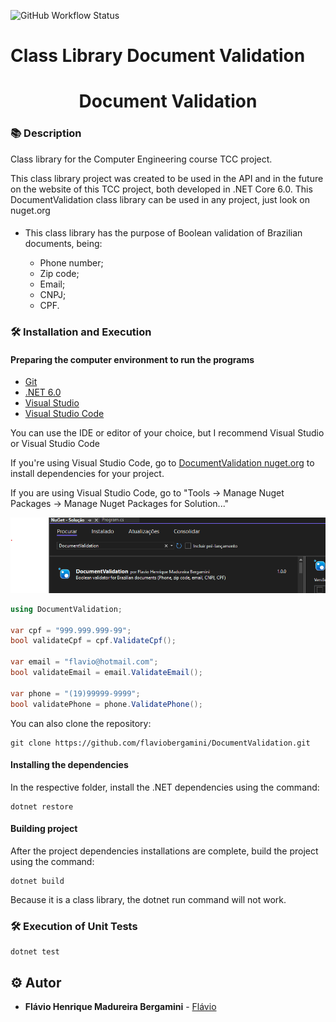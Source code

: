 ![GitHub Workflow Status](https://img.shields.io/github/workflow/status/flaviobergamini/DocumentValidation/Build%20and%20deploy%20package)

# Class Library Document Validation

<h1 align="center">Document Validation</h1>

### :books: Description

<p>Class library for the Computer Engineering course TCC project.</p>
<p>This class library project was created to be used in the API and in the future on the website of this TCC project, both developed in .NET Core 6.0. This DocumentValidation class library can be used in any project, just look on nuget.org</p>

####
- This class library has the purpose of Boolean validation of Brazilian documents, being:

  -  Phone number;
  -  Zip code;
  -  Email;
  -  CNPJ;
  -  CPF.


### :hammer_and_wrench: Installation and Execution
#### Preparing the computer environment to run the programs
- [Git](https://git-scm.com/)
- [.NET 6.0](https://dotnet.microsoft.com/en-us/download/dotnet/6.0)
- [Visual Studio](https://visualstudio.microsoft.com/pt-br/)
- [Visual Studio Code](https://github.com/Microsoft/vscode)

You can use the IDE or editor of your choice, but I recommend Visual Studio or Visual Studio Code

If you're using Visual Studio Code, go to [DocumentValidation nuget.org](https://www.nuget.org/packages/DocumentValidation/) to install dependencies for your project.

If you are using Visual Studio Code, go to "Tools -> Manage Nuget Packages -> Manage Nuget Packages for Solution..."

<p align="left">
    <img src="https://raw.githubusercontent.com/flaviobergamini/DocumentValidation/images/nuget.png">
</p>

```csharp
using DocumentValidation;

var cpf = "999.999.999-99";
bool validateCpf = cpf.ValidateCpf();

var email = "flavio@hotmail.com";
bool validateEmail = email.ValidateEmail();

var phone = "(19)99999-9999";
bool validatePhone = phone.ValidatePhone();
```

You can also clone the repository:
```
git clone https://github.com/flaviobergamini/DocumentValidation.git
```

#### Installing the dependencies
In the respective folder, install the .NET dependencies using the command:
```
dotnet restore
```

#### Building project
After the project dependencies installations are complete, build the project using the command:
```
dotnet build
```
Because it is a class library, the dotnet run command will not work.

### :hammer_and_wrench: Execution of Unit Tests
```
dotnet test
```
## :gear: Autor

* **Flávio Henrique Madureira Bergamini** - [Flávio](https://github.com/flaviobergamini)
